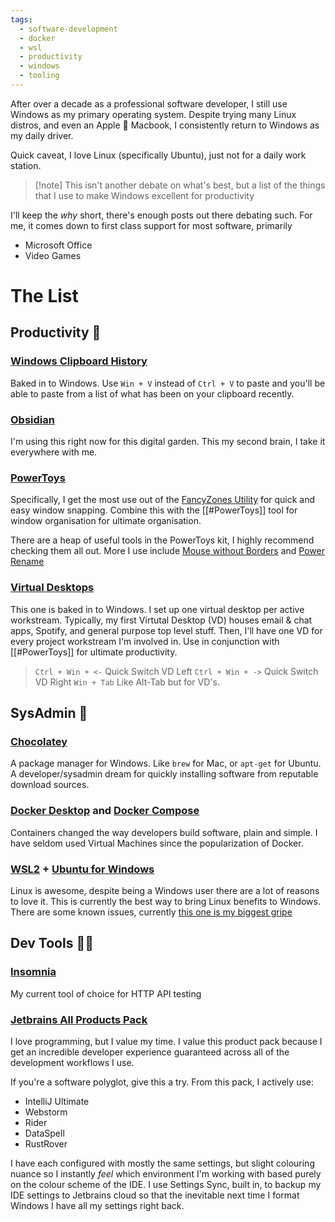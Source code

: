 ```yaml
---
tags:
  - software-development
  - docker
  - wsl
  - productivity
  - windows
  - tooling
---
```

After over a decade as a professional software developer, I still use Windows as my primary operating system. Despite trying many Linux distros, and even an Apple 🫢 Macbook, I consistently return to Windows as my daily driver.

Quick caveat, I love Linux (specifically Ubuntu), just not for a daily work station. 

> [!note] This isn't another debate on what's best, but a list of the things that I use to make Windows excellent for productivity

I'll keep the *why* short, there's enough posts out there debating such. 
For me, it comes down to first class support for most software, primarily
- Microsoft Office
- Video Games

# The List

## Productivity 📑

### [Windows Clipboard History](https://support.microsoft.com/en-au/windows/clipboard-in-windows-c436501e-985d-1c8d-97ea-fe46ddf338c6)

Baked in to Windows. Use `Win + V` instead of `Ctrl + V` to paste and you'll be able to paste from a list of what has been on your clipboard recently.
### [Obsidian](https://obsidian.md/)

I'm using this right now for this digital garden. This my second brain, I take it everywhere with me.
### [PowerToys](https://learn.microsoft.com/en-us/windows/powertoys/)

Specifically, I get the most use out of the [FancyZones Utility](https://learn.microsoft.com/en-us/windows/powertoys/fancyzones) for quick and easy window snapping.
Combine this with the [[#PowerToys]] tool for window organisation for ultimate organisation.

There are a heap of useful tools in the PowerToys kit, I highly recommend checking them all out.
More I use include [Mouse without Borders](https://learn.microsoft.com/en-us/windows/powertoys/mouse-without-borders) and [Power Rename](https://learn.microsoft.com/en-au/windows/powertoys/powerrename)
### [Virtual Desktops](https://support.microsoft.com/en-au/windows/multiple-desktops-in-windows-36f52e38-5b4a-557b-2ff9-e1a60c976434)

This one is baked in to Windows.
I set up one virtual desktop per active workstream. 
Typically, my first Virtutal Desktop (VD) houses email & chat apps, Spotify, and general purpose top level stuff. 
Then, I'll have one VD for every project workstream I'm involved in. 
Use in conjunction with [[#PowerToys]] for ultimate productivity.

>`Ctrl + Win + <-` Quick Switch VD Left
>`Ctrl + Win + ->` Quick Switch VD Right
>`Win + Tab` Like Alt-Tab but for VD's.
## SysAdmin 💽

### [Chocolatey](https://chocolatey.org/install)

A package manager for Windows. Like `brew` for Mac, or `apt-get` for Ubuntu.
A developer/sysadmin dream for quickly installing software from reputable download sources.
### [Docker Desktop](https://www.docker.com/products/docker-desktop/) and [Docker Compose](https://docs.docker.com/compose/)

Containers changed the way developers build software, plain and simple. I have seldom used Virtual Machines since the popularization of Docker. 
### [WSL2](https://learn.microsoft.com/en-us/windows/wsl/about#what-is-wsl-2) + [Ubuntu for Windows](https://ubuntu.com/desktop/wsl)

Linux is awesome, despite being a Windows user there are a lot of reasons to love it. This is currently the best way to bring Linux benefits to Windows. 
There are some known issues, currently [this one is my biggest gripe](https://github.com/microsoft/WSL/issues/4197)
## Dev Tools 🧑‍💻

### [Insomnia](https://insomnia.rest/)

My current tool of choice for HTTP API testing

### [Jetbrains All Products Pack](https://www.jetbrains.com/all/)

I love programming, but I value my time. I value this product pack because I get an incredible developer experience guaranteed across all of the development workflows I use. 

If you're a software polyglot, give this a try. From this pack, I actively use:
- IntelliJ Ultimate
- Webstorm
- Rider
- DataSpell
- RustRover

I have each configured with mostly the same settings, but slight colouring nuance so I instantly *feel* which environment I'm working with based purely on the colour scheme of the IDE. 
I use Settings Sync, built in, to backup my IDE settings to Jetbrains cloud so that the inevitable next time I format Windows I have all my settings right back.

